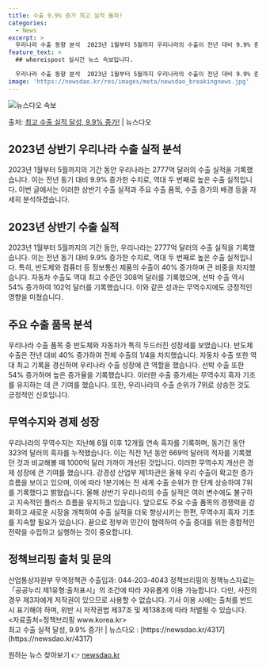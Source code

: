 ```yaml
---
title: 수출 9.9% 증가 최고 실적 돌파!
categories:
  - News
excerpt: >
  우리나라 수출 동향 분석  2023년 1월부터 5월까지 우리나라의 수출이 전년 대비 9.9% 증가하여 277…
feature_text: >
  ## whereispost 실시간 뉴스 속보입니다.

  우리나라 수출 동향 분석  2023년 1월부터 5월까지 우리나라의 수출이 전년 대비 9.9% 증가하여 277…
image: 'https://newsdao.kr/res/images/meta/newsdao_breakingnews.jpg'
---
```


![뉴스다오 속보](https://newsdao.kr/res/images/meta/newsdao_breakingnews.jpg)

<p>출처: <a href="https://newsdao.kr/4317" rel="dofollow">최고 수출 실적 달성, 9.9% 증가!</a> | 뉴스다오</p>

<h2 data-ke-size="size26">2023년 상반기 우리나라 수출 실적 분석</h2>
2023년 1월부터 5월까지의 기간 동안 우리나라는 2777억 달러의 수출 실적을 기록했습니다. 이는 전년 동기 대비 9.9% 증가한 수치로, 역대 두 번째로 높은 수출 실적입니다. 이번 글에서는 이러한 상반기 수출 실적과 주요 수출 품목, 수출 증가의 배경 등을 자세히 분석하겠습니다.

<p data-ke-size="size16"></p>

<h2 data-ke-size="size24">2023년 상반기 수출 실적</h2>
2023년 1월부터 5월까지의 기간 동안, 우리나라는 2777억 달러의 수출 실적을 기록했습니다. 이는 전년 동기 대비 9.9% 증가한 수치로, 역대 두 번째로 높은 수출 실적입니다. 특히, 반도체와 컴퓨터 등 정보통신 제품의 수출이 40% 증가하며 큰 비중을 차지했습니다. 자동차 수출도 역대 최고 수준인 308억 달러를 기록했으며, 선박 수출 역시 54% 증가하여 102억 달러를 기록했습니다. 이와 같은 성과는 무역수지에도 긍정적인 영향을 미쳤습니다.

<p data-ke-size="size16"></p>

<h2 data-ke-size="size24">주요 수출 품목 분석</h2>
우리나라 수출 품목 중 반도체와 자동차가 특히 두드러진 성장세를 보였습니다. 반도체 수출은 전년 대비 40% 증가하여 전체 수출의 1/4을 차지했습니다. 자동차 수출 또한 역대 최고 기록을 경신하며 우리나라 수출 성장에 큰 역할을 했습니다. 선박 수출 또한 54% 증가하며 높은 증가율을 기록했습니다. 이러한 수출 증가세는 무역수지 흑자 기조를 유지하는 데 큰 기여를 했습니다. 또한, 우리나라의 수출 순위가 7위로 상승한 것도 긍정적인 신호입니다.

<p data-ke-size="size16"></p>

<h2 data-ke-size="size24">무역수지와 경제 성장</h2>
우리나라의 무역수지는 지난해 6월 이후 12개월 연속 흑자를 기록하며, 동기간 동안 323억 달러의 흑자를 누적했습니다. 이는 직전 1년 동안 669억 달러의 적자를 기록했던 것과 비교해볼 때 1000억 달러 가까이 개선된 것입니다. 이러한 무역수지 개선은 경제 성장에 큰 기여를 했습니다. 강경성 산업부 제1차관은 올해 우리 수출이 확고한 증가 흐름을 보이고 있으며, 이에 따라 1분기에는 전 세계 수출 순위가 한 단계 상승하여 7위를 기록했다고 밝혔습니다. 올해 상반기 우리나라의 수출 실적은 여러 변수에도 불구하고 지속적인 플러스 흐름을 유지하고 있습니다. 앞으로도 주요 수출 품목의 경쟁력을 강화하고 새로운 시장을 개척하여 수출 실적을 더욱 향상시키는 한편, 무역수지 흑자 기조를 지속할 필요가 있습니다. 끝으로 정부와 민간이 협력하여 수출 증대를 위한 종합적인 전략을 수립하고 실행하는 것이 중요합니다.

<p data-ke-size="size16"></p>

<h2 data-ke-size="size24">정책브리핑 출처 및 문의</h2>
산업통상자원부 무역정책관 수출입과: 044-203-4043
정책브리핑의 정책뉴스자료는 「공공누리 제1유형:출처표시」의 조건에 따라 자유롭게 이용 가능합니다. 다만, 사진의 경우 제3자에게 저작권이 있으므로 사용할 수 없습니다. 기사 이용 시에는 출처를 반드시 표기해야 하며, 위반 시 저작권법 제37조 및 제138조에 따라 처벌될 수 있습니다. <br>
<자료출처=정책브리핑 www.korea.kr> <br>
최고 수출 실적 달성, 9.9% 증가! | 뉴스다오 : [https://newsdao.kr/4317](https://newsdao.kr/4317) 

원하는 뉴스 찾아보기 👉 <a href="https://newsdao.kr" rel="dofollow">newsdao.kr</a>


